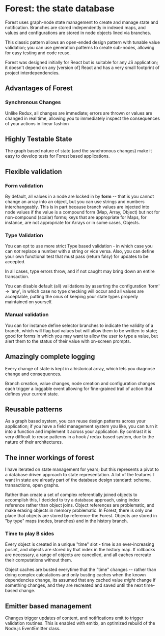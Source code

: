 # Forest: the state database

Forest uses graph-node state management to create and manage state and notification. Branches are stored independently
in indexed maps, and values and configurations are stored in node objects lined via branches. 

This classic pattern allows an open-ended design pattern with tunable value validation; you can use generation patterns
to create sub-nodes, allowing for easy testing and code reuse. 

Forest was designed initially for React but is suitable for any JS application; it doesn't depend on any [version of] React
and has a very small footprint of project interdependencies. 

## Advantages of Forest

### Synchronous Changes 

Unlike Redux, all changes are immediate; errors are thrown or values are changed in real time, allowing you to immediately
inspect the consequences of your actions in linear fashion

## Highly Testable State

The graph based nature of state (and the synchronous changes) make it easy to develop tests for Forest based applications. 

## Flexible validation

### Form validation
By default, all values in a node are locked in by **form** -- 
that is you cannot change an array into an object, but you can use strings and numbers interchangeably. 
This is in part because branch values are injected into node values if the value
is a compound form (Map, Array, Object) but not for non-compound (scalar) forms; keys that are appropriate for Maps, 
for instance, are not appropriate for Arrays or in some cases, Objects. 

### Type Validation

You can opt to use more strict Type based validation - 
in which case you can *not* replace a number with a string or vice versa.
Also, you can define your own functional test that must pass (return falsy) for updates to be accepted. 

In all cases, type errors throw, and if not caught may bring down an entire transaction. 

You can disable default (all) validations by asserting the configuration 'form' -> 'any', in which case no type checking
will occur and all values are acceptable, putting the onus of keeping your state types properly maintained on yourself. 

### Manual validation

You can for instance define selector branches to indicate the validity of a branch, which will flag bad values 
but will allow them to be written to state; good for forms in which you may want to allow the user to type a value,
but alert them to the status of their value with on-screen prompts. 

## Amazingly complete logging

Every change of state is kept in a historical array, which lets you diagnose change and consequences. 

Branch creation, value changes, node creation and configuration changes each trigger a loggable event allowing for 
fine-grained trail of action that defines your current state. 

## Reusable patterns

As a graph based system, you can reuse design patterns across your application; if you have a field management system
you like, you can turn it into a function and implement it across your application. By contrast it is very difficult to
reuse patterns in a hook / redux based system, due to the nature of their architectures.

## The inner workings of forest

I have iterated on state management for years; but this represents a pivot to a database driven approach to state representation.
A lot of the features I want in state are already part of the database design standard: schema, transactions, open graphs. 

Rather than create a set of complex referentially joined objects to accomplish this, I decided to try a database approach,
using index reference rather than object joins. Object references are problematic, and make erasing objects in memory 
problematic. In Forest, there is only one place that objects are stored by reference-the Forest. Objects are stored in 
"by type" maps (nodes, branches) and in the history branch. 

### Time to play B sides

Every object is created in a unique "time" slot - time is an ever-increasing posint, and objects are stored by that index
in the history map. If rollbacks are necessary, a range of objects are cancelled, and all caches recreate their computations
without them. 

Object caches are busted everytime that the "time" changes -- rather than doing complex calculations and only busting
caches when the known dependencies change, its assumed that any cached value *might* change if something changes, and
they are recreated and saved until the next time-based change. 

## Emitter based management

Changes trigger updates of content, and notifications emit to trigger validation routines. This is enabled with emitix,
an optimized rebuild of the Node.js EventEmitter class. 

